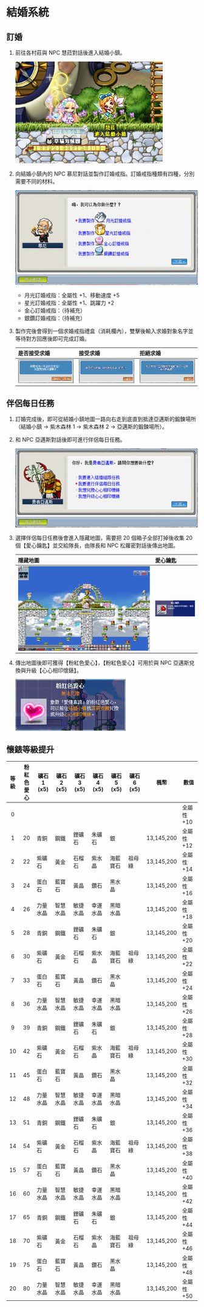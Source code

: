 # 結婚系統

## 訂婚

1. 前往各村莊與 NPC 慧菈對話後進入結婚小鎮。

    ![訂婚/0](訂婚/0.png)

2. 向結婚小鎮內的 NPC 慕尼對話並製作訂婚戒指。訂婚戒指種類有四種，分別需要不同的材料。

    ![訂婚/2](訂婚/2.png)

    - 月光訂婚戒指：全屬性 +1、移動速度 +5
    - 星光訂婚戒指：全屬性 +1、跳躍力 +2
    - 金心訂婚戒指：（待補充）
    - 銀鑽訂婚戒指：（待補充）

3. 製作完後會得到一個求婚戒指禮盒（消耗欄內），雙擊後輸入求婚對象名字並等待對方回應後即可完成訂婚。

    | 是否接受求婚          | 接受求婚              | 拒絕求婚              |
    |---------------------|----------------------|----------------------|
    | ![訂婚/4](訂婚/4.png) | ![訂婚/5](訂婚/5.png) | ![訂婚/6](訂婚/6.png) |

## 伴侶每日任務

1. 訂婚完成後，即可從結婚小鎮地圖一路向右走到底直到抵達亞邁斯的鍛鍊場所（結婚小鎮 → 紫木森林 1 → 紫木森林 2 → 亞邁斯的鍛鍊場所）。

2. 和 NPC 亞邁斯對話後即可進行伴侶每日任務。

    ![伴侶每日任務/0](伴侶每日任務/0.png)

3. 選擇伴侶每日任務後會進入隱藏地圖，需要把 20 個箱子全部打掉後收集 20 個【愛心鑰匙】並交給隊長，由隊長和 NPC 松蘿密對話後傳出地圖。

    | 隱藏地圖                           | 愛心鑰匙                           |
    |-----------------------------------|-----------------------------------|
    | ![伴侶每日任務/1](伴侶每日任務/1.png) | ![伴侶每日任務/2](伴侶每日任務/2.png) |

4. 傳出地圖後即可獲得【粉紅色愛心】，【粉紅色愛心】可用於與 NPC 亞邁斯兌換與升級【心心相印懷錶】。

    ![伴侶每日任務/3](伴侶每日任務/3.png)

## 懷錶等級提升

| 等級 | 粉紅色愛心 | 礦石 1 (x5) | 礦石 2 (x5) | 礦石 3 (x5) | 礦石 4 (x5) | 礦石 5 (x5) | 礦石 6 (x5) | 楓幣         | 數值      |
|:--:|:-----:|-----------|-----------|-----------|-----------|-----------|-----------|------------|---------|
| 0  |       |           |           |           |           |           |           |            | 全屬性 +10 |
| 1  | 20    | 青銅        | 鋼鐵        | 鋰礦石       | 朱礦石       | 銀         |           | 13,145,200 | 全屬性 +12 |
| 2  | 22    | 紫礦石       | 黃金        | 石榴石       | 紫水晶       | 海藍寶石      | 祖母綠       | 13,145,200 | 全屬性 +14 |
| 3  | 24    | 蛋白石       | 藍寶石       | 黃晶        | 鑽石        | 黑水晶       |           | 13,145,200 | 全屬性 +16 |
| 4  | 26    | 力量水晶      | 智慧水晶      | 敏捷水晶      | 幸運水晶      | 黑暗水晶      |           | 13,145,200 | 全屬性 +18 |
| 5  | 28    | 青銅        | 鋼鐵        | 鋰礦石       | 朱礦石       | 銀         |           | 13,145,200 | 全屬性 +20 |
| 6  | 30    | 紫礦石       | 黃金        | 石榴石       | 紫水晶       | 海藍寶石      | 祖母綠       | 13,145,200 | 全屬性 +22 |
| 7  | 33    | 蛋白石       | 藍寶石       | 黃晶        | 鑽石        | 黑水晶       |           | 13,145,200 | 全屬性 +24 |
| 8  | 36    | 力量水晶      | 智慧水晶      | 敏捷水晶      | 幸運水晶      | 黑暗水晶      |           | 13,145,200 | 全屬性 +26 |
| 9  | 39    | 青銅        | 鋼鐵        | 鋰礦石       | 朱礦石       | 銀         |           | 13,145,200 | 全屬性 +28 |
| 10 | 42    | 紫礦石       | 黃金        | 石榴石       | 紫水晶       | 海藍寶石      | 祖母綠       | 13,145,200 | 全屬性 +30 |
| 11 | 45    | 蛋白石       | 藍寶石       | 黃晶        | 鑽石        | 黑水晶       |           | 13,145,200 | 全屬性 +32 |
| 12 | 48    | 力量水晶      | 智慧水晶      | 敏捷水晶      | 幸運水晶      | 黑暗水晶      |           | 13,145,200 | 全屬性 +34 |
| 13 | 51    | 青銅        | 鋼鐵        | 鋰礦石       | 朱礦石       | 銀         |           | 13,145,200 | 全屬性 +36 |
| 14 | 54    | 紫礦石       | 黃金        | 石榴石       | 紫水晶       | 海藍寶石      | 祖母綠       | 13,145,200 | 全屬性 +38 |
| 15 | 57    | 蛋白石       | 藍寶石       | 黃晶        | 鑽石        | 黑水晶       |           | 13,145,200 | 全屬性 +40 |
| 16 | 60    | 力量水晶      | 智慧水晶      | 敏捷水晶      | 幸運水晶      | 黑暗水晶      |           | 13,145,200 | 全屬性 +42 |
| 17 | 65    | 青銅        | 鋼鐵        | 鋰礦石       | 朱礦石       | 銀         |           | 13,145,200 | 全屬性 +44 |
| 18 | 70    | 紫礦石       | 黃金        | 石榴石       | 紫水晶       | 海藍寶石      | 祖母綠       | 13,145,200 | 全屬性 +46 |
| 19 | 75    | 蛋白石       | 藍寶石       | 黃晶        | 鑽石        | 黑水晶       |           | 13,145,200 | 全屬性 +48 |
| 20 | 80    | 力量水晶      | 智慧水晶      | 敏捷水晶      | 幸運水晶      | 黑暗水晶      |           | 13,145,200 | 全屬性 +50 |
